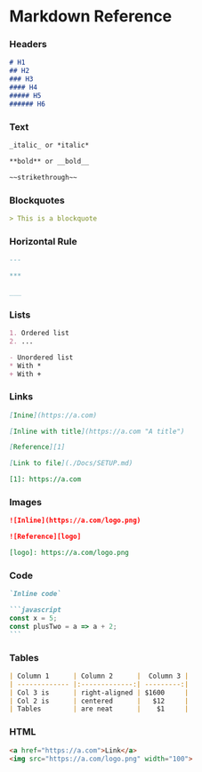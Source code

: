 # Markdown Reference

### Headers

```markdown
# H1
## H2
### H3
#### H4
##### H5
###### H6
```

### Text

```markdown
_italic_ or *italic*

**bold** or __bold__

~~strikethrough~~
```

### Blockquotes

```markdown
> This is a blockquote
```

### Horizontal Rule

```markdown
---

***

___
```

### Lists

```markdown
1. Ordered list
2. ...

- Unordered list
* With *
+ With +
```

### Links

```markdown
[Inine](https://a.com)

[Inline with title](https://a.com "A title")

[Reference][1]

[Link to file](./Docs/SETUP.md)

[1]: https://a.com
```

### Images

```markdown
![Inline](https://a.com/logo.png)

![Reference][logo]

[logo]: https://a.com/logo.png
```

### Code

````markdown
`Inline code`

```javascript
const x = 5;
const plusTwo = a => a + 2;
```
````

### Tables

```markdown
| Column 1      | Column 2      |  Column 3 |
| ------------- |:-------------:| ---------:|
| Col 3 is      | right-aligned | $1600     |
| Col 2 is      | centered      |   $12     |
| Tables        | are neat      |    $1     |
```

### HTML

```markdown
<a href="https://a.com">Link</a>
<img src="https://a.com/logo.png" width="100">
```
